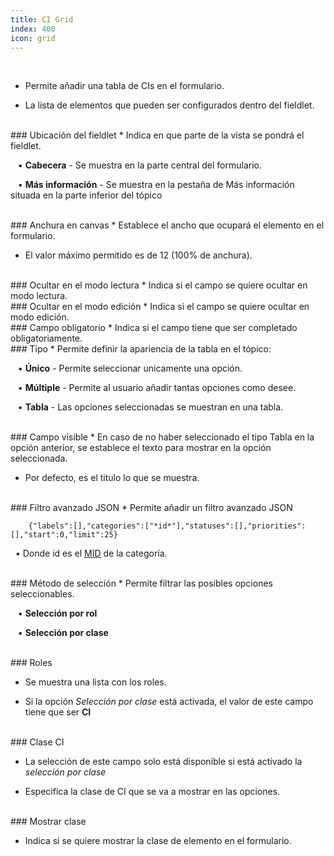 ```yaml
---
title: CI Grid
index: 400
icon: grid
---
```


    
<br />

* Permite añadir una tabla de CIs en el formulario.

* La lista de elementos que pueden ser configurados dentro del fieldlet.

<br />
### Ubicación del fieldlet
* Indica en que parte de la vista se pondrá el fieldlet. <br />

&nbsp; &nbsp;• **Cabecera** - Se muestra en la parte central del formulario. <br />

&nbsp; &nbsp;• **Más información** - Se muestra en la pestaña de Más información situada en la parte inferior del tópico


<br />
### Anchura en canvas
* Establece el ancho que ocupará el elemento en el formulario.

* El valor máximo permitido es de 12 (100% de anchura).

<br />
### Ocultar en el modo lectura
* Indica si el campo se quiere ocultar en modo lectura.

<br />
### Ocultar en el modo edición
* Indica si el campo se quiere ocultar en modo edición.

<br />
### Campo obligatorio
* Indica si el campo tiene que ser completado obligatoriamente.


<br />
### Tipo
* Permite definir la apariencia de la tabla en el tópico: <br />

&nbsp; &nbsp;• **Único** - Permite seleccionar unicamente una opción. <br />

&nbsp; &nbsp;• **Múltiple** - Permite al usuario añadir tantas opciones como desee. <br />

&nbsp; &nbsp;• **Tabla** - Las opciones seleccionadas se muestran en una tabla.


<br />
### Campo visible
* En caso de no haber seleccionado el tipo Tabla en la opción anterior, se establece el texto para mostrar en la opción seleccionada.

* Por defecto, es el titulo lo que se muestra.

<br />
### Filtro avanzado JSON
* Permite añadir un filtro avanzado JSON

            
        {"labels":[],"categories":["*id*"],"statuses":[],"priorities":[],"start":0,"limit":25} 


&nbsp;&nbsp;• Donde id es el [MID](Conceptos/mid) de la categoría.


<br />
### Método de selección
* Permite filtrar las posibles opciones seleccionables. <br />

&nbsp; &nbsp;• **Selección por rol** <br />

&nbsp; &nbsp;• **Selección por clase**


<br />
### Roles

* Se muestra una lista con los roles.

* Si la opción *Selección por clase* está activada, el valor de este campo tiene que ser **CI**


<br />
### Clase CI

* La selección de este campo solo está disponible si está activado la *selección por clase*

* Especifica la clase de CI que se va a mostrar en las opciones.

<br />
### Mostrar clase

* Indica si se quiere mostrar la clase de elemento en el formulario.